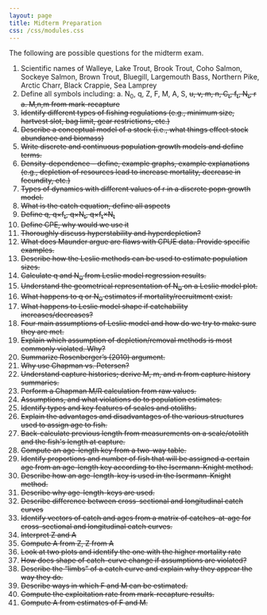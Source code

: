 ```yaml
---
layout: page
title: Midterm Preparation
css: /css/modules.css
---
```


The following are possible questions for the midterm exam.

1. Scientific names of Walleye, Lake Trout, Brook Trout, Coho Salmon, Sockeye Salmon, Brown Trout, Bluegill, Largemouth Bass, Northern Pike, Arctic Charr, Black Crappie, Sea Lamprey
1. Define all symbols including:
    a. N<sub>0</sub>, q, Z, F, M, A, S, <s>u<s>, <s>v<s>, <s>m<s>, <s>n<s>, C<sub>t</sub>, f<sub>t</sub>, N<sub>t</sub>, r
    a. M,n,m from mark-recapture
1. Identify different types of fishing regulations (e.g., minimum size, hartvest slot, bag limit, gear restrictions, etc.)
1. Describe a conceptual model of a stock (i.e., what things effect stock abundance and biomass)
1. Write discrete and continuous population growth models and define terms.
1. Density-dependence – define, example graphs, example explanations (e.g., depletion of resources lead to increase mortality, decrease in fecundity, etc.)
1. Types of dynamics with different values of r in a discrete popn growth model.
1. What is the catch equation, define all aspects
1. Define q, q&times;f<sub>t</sub>, q&times;N<sub>t</sub>, q&times;f<sub>t</sub>&times;N<sub>t</sub>
1. Define CPE, why would we use it
1. Thoroughly discuss hyperstability and hyperdepletion?
1. What does Maunder argue are flaws with CPUE data.  Provide specific examples.
1. Describe how the Leslie methods can be used to estimate population sizes.
1. Calculate q and N<sub>0</sub> from Leslie model regression results.
1. Understand the geometrical representation of N<sub>0</sub> on a Leslie model plot.
1. What happens to q or N<sub>0</sub> estimates if mortality/recruitment exist.
1. What happens to Leslie model shape if catchability increases/decreases?
1. Four main assumptions of Leslie model and how do we try to make sure they are met.
1. Explain which assumption of depletion/removal methods is most commonly violated.  Why?
1. Summarize Rosenberger’s (2010) argument.
1. Why use Chapman vs. Petersen?
1. Understand capture histories; derive M, m, and n from capture history summaries.
1. Perform a Chapman M/R calculation from raw values.
1. Assumptions, and what violations do to population estimates.
1. Identify types and key features of scales and otoliths.
1. Explain the advantages and disadvantages of the various structures used to assign age to fish.
1. Back-calculate previous length from measurements on a scale/otolith and the fish's length at capture.
1. Compute an age-length key from a two-way table.
1. Identify proportions and number of fish that will be assigned a certain age from an age-length key according to the Isermann-Knight method.
1. Describe how an age-length-key is used in the Isermann-Knight method.
1. Describe why age-length-keys are used.
1. Describe difference between cross-sectional and longitudinal catch curves
1. Identify vectors of catch and ages from a matrix of catches-at-age for cross-sectional and longitudinal catch curves.
1. Interpret Z and A
1. Compute A from Z, Z from A
1. Look at two plots and identify the one with the higher mortality rate
1. <s>How does shape of catch-curve change if assumptions are violated?</s>
1. Describe the “limbs” of a catch curve and explain why they appear the way they do.
1. <s>Describe ways in which F and M can be estimated.</s>
1. <s>Compute the exploitation rate from mark-recapture results.</s>
1. Compute A from estimates of F and M.
